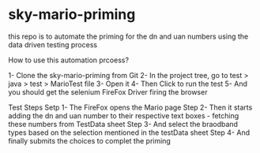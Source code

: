 # sky-mario-priming
this repo is to automate the priming for the dn and uan numbers using the data driven testing process


How to use this automation prcoess?

1- Clone the sky-mario-priming from Git
2- In the project tree, go to test > java > test > MarioTest file 
3- Open it
4- Then Click  to run the test
5- And you should get the selenium FireFox Driver firing the browser

Test Steps
Setp 1- The FireFox opens the Mario page 
Step 2- Then it starts adding the dn and uan number to their respective text boxes - fetching these numbers from TestData sheet 
Step 3- And select the braodband types based on the selection mentioned in the testData sheet
Step 4- And finally submits the choices to complet the priming

